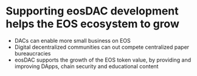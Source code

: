 **Supporting eosDAC** development helps the **EOS ecosystem to grow**
===

 * DACs can enable more small business on EOS
 * Digital decentralized communities can out compete centralized paper bureaucracies
 * eosDAC supports the growth of the EOS token value, by providing and improving DApps, chain security and educational content
